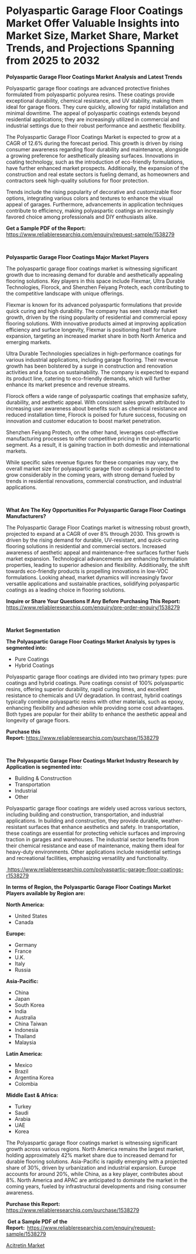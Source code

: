<p><h1>Polyaspartic Garage Floor Coatings Market Offer Valuable Insights into Market Size, Market Share, Market Trends, and Projections Spanning from 2025 to 2032</h1></p><p><strong>Polyaspartic Garage Floor Coatings Market Analysis and Latest Trends</strong></p>
<p><p>Polyaspartic garage floor coatings are advanced protective finishes formulated from polyaspartic polyurea resins. These coatings provide exceptional durability, chemical resistance, and UV stability, making them ideal for garage floors. They cure quickly, allowing for rapid installation and minimal downtime. The appeal of polyaspartic coatings extends beyond residential applications; they are increasingly utilized in commercial and industrial settings due to their robust performance and aesthetic flexibility.</p><p>The Polyaspartic Garage Floor Coatings Market is expected to grow at a CAGR of 12.6% during the forecast period. This growth is driven by rising consumer awareness regarding floor durability and maintenance, alongside a growing preference for aesthetically pleasing surfaces. Innovations in coating technology, such as the introduction of eco-friendly formulations, have further enhanced market prospects. Additionally, the expansion of the construction and real estate sectors is fueling demand, as homeowners and contractors seek high-quality solutions for floor protection.</p><p>Trends include the rising popularity of decorative and customizable floor options, integrating various colors and textures to enhance the visual appeal of garages. Furthermore, advancements in application techniques contribute to efficiency, making polyaspartic coatings an increasingly favored choice among professionals and DIY enthusiasts alike.</p></p>
<p><strong>Get a Sample PDF of the Report:&nbsp;</strong> <a href="https://www.reliableresearchiq.com/enquiry/request-sample/1538279?utm_campaign=3068&utm_medium=2&utm_source=Github&utm_content=ia&utm_term=01042025&utm_id=polyaspartic-garage-floor-coatings">https://www.reliableresearchiq.com/enquiry/request-sample/1538279</a></p>
<p>&nbsp;</p>
<p><strong>Polyaspartic Garage Floor Coatings Major Market Players</strong></p>
<p><p>The polyaspartic garage floor coatings market is witnessing significant growth due to increasing demand for durable and aesthetically appealing flooring solutions. Key players in this space include Flexmar, Ultra Durable Technologies, Florock, and Shenzhen Feiyang Protech, each contributing to the competitive landscape with unique offerings.</p><p>Flexmar is known for its advanced polyaspartic formulations that provide quick curing and high durability. The company has seen steady market growth, driven by the rising popularity of residential and commercial epoxy flooring solutions. With innovative products aimed at improving application efficiency and surface longevity, Flexmar is positioning itself for future expansion, targeting an increased market share in both North America and emerging markets.</p><p>Ultra Durable Technologies specializes in high-performance coatings for various industrial applications, including garage flooring. Their revenue growth has been bolstered by a surge in construction and renovation activities and a focus on sustainability. The company is expected to expand its product line, catering to eco-friendly demands, which will further enhance its market presence and revenue streams.</p><p>Florock offers a wide range of polyaspartic coatings that emphasize safety, durability, and aesthetic appeal. With consistent sales growth attributed to increasing user awareness about benefits such as chemical resistance and reduced installation time, Florock is poised for future success, focusing on innovation and customer education to boost market penetration.</p><p>Shenzhen Feiyang Protech, on the other hand, leverages cost-effective manufacturing processes to offer competitive pricing in the polyaspartic segment. As a result, it is gaining traction in both domestic and international markets.</p><p>While specific sales revenue figures for these companies may vary, the overall market size for polyaspartic garage floor coatings is projected to grow considerably in the coming years, with strong demand fueled by trends in residential renovations, commercial construction, and industrial applications.</p></p>
<p>&nbsp;</p>
<p><strong>What Are The Key Opportunities For Polyaspartic Garage Floor Coatings Manufacturers?</strong></p>
<p><p>The Polyaspartic Garage Floor Coatings market is witnessing robust growth, projected to expand at a CAGR of over 8% through 2030. This growth is driven by the rising demand for durable, UV-resistant, and quick-curing flooring solutions in residential and commercial sectors. Increased awareness of aesthetic appeal and maintenance-free surfaces further fuels market expansion. Technological advancements are enhancing formulation properties, leading to superior adhesion and flexibility. Additionally, the shift towards eco-friendly products is propelling innovations in low-VOC formulations. Looking ahead, market dynamics will increasingly favor versatile applications and sustainable practices, solidifying polyaspartic coatings as a leading choice in flooring solutions.</p></p>
<p><strong>Inquire or Share Your Questions If Any Before Purchasing This Report:</strong> <a href="https://www.reliableresearchiq.com/enquiry/pre-order-enquiry/1538279?utm_campaign=3068&utm_medium=2&utm_source=Github&utm_content=ia&utm_term=01042025&utm_id=polyaspartic-garage-floor-coatings">https://www.reliableresearchiq.com/enquiry/pre-order-enquiry/1538279</a></p>
<p>&nbsp;</p>
<p><strong>Market Segmentation</strong></p>
<p><strong>The Polyaspartic Garage Floor Coatings Market Analysis by types is segmented into:</strong></p>
<p><ul><li>Pure Coatings</li><li>Hybrid Coatings</li></ul></p>
<p><p>Polyaspartic garage floor coatings are divided into two primary types: pure coatings and hybrid coatings. Pure coatings consist of 100% polyaspartic resins, offering superior durability, rapid curing times, and excellent resistance to chemicals and UV degradation. In contrast, hybrid coatings typically combine polyaspartic resins with other materials, such as epoxy, enhancing flexibility and adhesion while providing some cost advantages. Both types are popular for their ability to enhance the aesthetic appeal and longevity of garage floors.</p></p>
<p><strong>Purchase this Report:&nbsp;</strong><a href="https://www.reliableresearchiq.com/purchase/1538279?utm_campaign=3068&utm_medium=2&utm_source=Github&utm_content=ia&utm_term=01042025&utm_id=polyaspartic-garage-floor-coatings">https://www.reliableresearchiq.com/purchase/1538279</a></p>
<p>&nbsp;</p>
<p><strong>The Polyaspartic Garage Floor Coatings Market Industry Research by Application is segmented into:</strong></p>
<p><ul><li>Building & Construction</li><li>Transportation</li><li>Industrial</li><li>Other</li></ul></p>
<p><p>Polyaspartic garage floor coatings are widely used across various sectors, including building and construction, transportation, and industrial applications. In building and construction, they provide durable, weather-resistant surfaces that enhance aesthetics and safety. In transportation, these coatings are essential for protecting vehicle surfaces and improving traction in garages and warehouses. The industrial sector benefits from their chemical resistance and ease of maintenance, making them ideal for heavy-duty environments. Other applications include residential settings and recreational facilities, emphasizing versatility and functionality.</p></p>
<p><a href="https://www.reliableresearchiq.com/polyaspartic-garage-floor-coatings-r1538279?utm_campaign=3068&utm_medium=2&utm_source=Github&utm_content=ia&utm_term=01042025&utm_id=polyaspartic-garage-floor-coatings">&nbsp;https://www.reliableresearchiq.com/polyaspartic-garage-floor-coatings-r1538279</a></p>
<p><strong>In terms of Region, the Polyaspartic Garage Floor Coatings Market Players available by Region are:</strong></p>
<p>
    <p> <strong> North America: </strong>
        <ul>
            <li>United States</li>
            <li>Canada</li>
        </ul>
        </p> 
    <p> <strong> Europe: </strong>
        <ul>
            <li>Germany</li>
            <li>France</li>
            <li>U.K.</li>
            <li>Italy</li>
            <li>Russia</li>
        </ul>
        </p> 
    <p> <strong> Asia-Pacific: </strong>
        <ul>
            <li>China</li>
            <li>Japan</li>
            <li>South Korea</li>
            <li>India</li>
            <li>Australia</li>
            <li>China Taiwan</li>
            <li>Indonesia</li>
            <li>Thailand</li>
            <li>Malaysia</li>
        </ul>
        </p> 
    <p> <strong> Latin America: </strong>
        <ul>
            <li>Mexico</li>
            <li>Brazil</li>
            <li>Argentina Korea</li>
            <li>Colombia</li>
        </ul>
        </p> 
    <p> <strong> Middle East & Africa: </strong>
        <ul>
            <li>Turkey</li>
            <li>Saudi</li>
            <li>Arabia</li>
            <li>UAE</li>
            <li>Korea</li>
        </ul>
    </p>
    </p>
<p><p>The Polyaspartic garage floor coatings market is witnessing significant growth across various regions. North America remains the largest market, holding approximately 42% market share due to increased demand for durable flooring solutions. Asia-Pacific is rapidly emerging with a projected share of 30%, driven by urbanization and industrial expansion. Europe accounts for around 20%, while China, as a key player, contributes about 8%. North America and APAC are anticipated to dominate the market in the coming years, fueled by infrastructural developments and rising consumer awareness.</p></p>
<p><strong>Purchase this Report: </strong><a href="https://www.reliableresearchiq.com/purchase/1538279?utm_campaign=3068&utm_medium=2&utm_source=Github&utm_content=ia&utm_term=01042025&utm_id=polyaspartic-garage-floor-coatings">https://www.reliableresearchiq.com/purchase/1538279</a></p>
<p>&nbsp;<strong>Get a Sample PDF of the Report:&nbsp;&nbsp;</strong><a href="https://www.reliableresearchiq.com/enquiry/request-sample/1538279?utm_campaign=3068&utm_medium=2&utm_source=Github&utm_content=ia&utm_term=01042025&utm_id=polyaspartic-garage-floor-coatings">https://www.reliableresearchiq.com/enquiry/request-sample/1538279</a></p>
<p><strong></strong></p>
<p><p><a href="https://github.com/miottaredlin79/Market-Research-Report-List-1/blob/main/acitretin-market.md?utm_campaign=3068&utm_medium=2&utm_source=Github&utm_content=ia&utm_term=01042025&utm_id=polyaspartic-garage-floor-coatings">Acitretin Market</a></p></p>